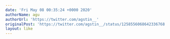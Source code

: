 ```yaml
---
date: 'Fri May 08 00:35:24 +0000 2020'
authorName: agu
authorUrl: 'https://twitter.com/agstin__'
originalPost: 'https://twitter.com/agstin__/status/1258556068642336768'
layout: like
---
```

